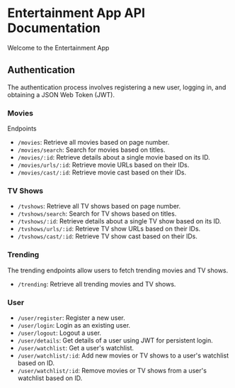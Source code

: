 # Entertainment App API Documentation

Welcome to the Entertainment App



## Authentication
The authentication process involves registering a new user, logging in, and obtaining a JSON Web Token (JWT).
### Movies

Endpoints

- `/movies`: Retrieve all movies based on page number.
- `/movies/search`: Search for movies based on titles.
- `/movies/:id`: Retrieve details about a single movie based on its ID.
- `/movies/urls/:id`: Retrieve movie URLs based on their IDs.
- `/movies/cast/:id`: Retrieve movie cast based on their IDs.

### TV Shows

- `/tvshows`: Retrieve all TV shows based on page number.
- `/tvshows/search`: Search for TV shows based on titles.
- `/tvshows/:id`: Retrieve details about a single TV show based on its ID.
- `/tvshows/urls/:id`: Retrieve TV show URLs based on their IDs.
- `/tvshows/cast/:id`: Retrieve TV show cast based on their IDs.

### Trending

The trending endpoints allow users to fetch trending movies and TV shows.

- `/trending`: Retrieve all trending movies and TV shows.

### User

- `/user/register`: Register a new user.
- `/user/login`: Login as an existing user.
- `/user/logout`: Logout a user.
- `/user/details`: Get details of a user using JWT for persistent login.
- `/user/watchlist`: Get a user's watchlist.
- `/user/watchlist/:id`: Add new movies or TV shows to a user's watchlist based on ID.
- `/user/watchlist/:id`: Remove movies or TV shows from a user's watchlist based on ID.



